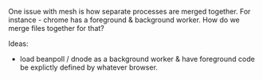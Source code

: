 One issue with mesh is how separate processes are merged together. For instance - 
chrome has a foreground & background worker. How do we merge files together for that?

Ideas:

- load beanpoll / dnode as a background worker & have foreground code be explictly defined by whatever browser. 
